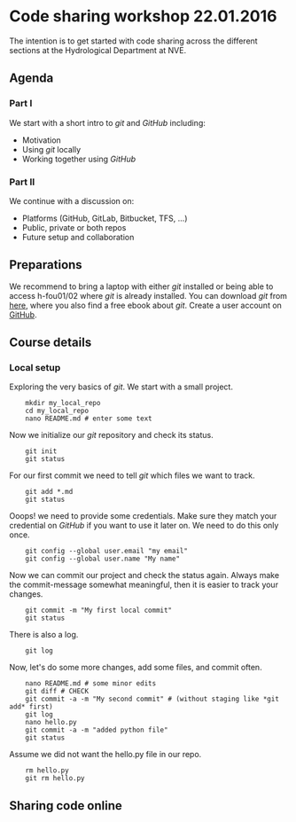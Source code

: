 # Code sharing workshop 22.01.2016

The intention is to get started with code sharing across the different sections at the Hydrological Department at NVE.

## Agenda

### Part I

We start with a short intro to *git* and *GitHub* including:

- Motivation
- Using *git* locally
- Working together using *GitHub*
 
### Part II

We continue with a discussion on:

- Platforms (GitHub, GitLab, Bitbucket, TFS, ...)
- Public, private or both repos
- Future setup and collaboration

## Preparations

We recommend to bring a laptop with either *git* installed or being able to access h-fou01/02 where *git* is already 
installed.
You can download *git* from [here](www.git-scm.com/downloads), where you also find a free ebook about *git*.
Create a user account on [GitHub](www.github.com).


## Course details

### Local setup

Exploring the very basics of *git*.
We start with a small project.

        mkdir my_local_repo
        cd my_local_repo
        nano README.md # enter some text
        
Now we initialize our *git* repository and check its status.

        git init
        git status
        
For our first commit we need to tell *git* which files we want to track.

        git add *.md
        git status

Ooops! we need to provide some credentials. Make sure they match your credential on *GitHub* if you want to use it
later on. We need to do this only once.

        git config --global user.email "my email"
        git config --global user.name "My name"

Now we can commit our project and check the status again. Always make the commit-message somewhat meaningful, then it is easier to track your
changes.

        git commit -m "My first local commit"
        git status
        
There is also a log.

        git log

Now, let's do some more changes, add some files, and commit often.

        nano README.md # some minor edits
        git diff # CHECK
        git commit -a -m "My second commit" # (without staging like *git add* first)
        git log
        nano hello.py
        git commit -a -m "added python file"
        git status
        
Assume we did not want the hello.py file in our repo.

        rm hello.py
        git rm hello.py

## Sharing code online
